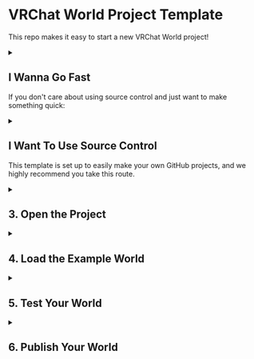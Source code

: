 # VRChat World Project Template

This repo makes it easy to start a new VRChat World project!

<details>
<summary>

## I Wanna Go Fast
If you don't care about using source control and just want to make something quick:

</summary>

1. [Download this Zip](https://github.com/vrchat-community/template-world/archive/refs/heads/main.zip) and unpack it somewhere.
2. Go to "3. Open the Project" below.

</details>

<details>
<summary>

## I Want To Use Source Control
This template is set up to easily make your own GitHub projects, and we highly recommend you take this route.

</summary>

## 1. Make Your Own GitHub Project

Press [![Use This Template](https://user-images.githubusercontent.com/737888/185467681-e5fdb099-d99f-454b-8d9e-0760e5a6e588.png)](https://github.com/vrchat-community/template-world/generate)
to start a new GitHub project, and follow the directions there. This is an optional step but gets you started with using GitHub for source control so you'll always have a backup.

## 2. Clone or Download the Project

If you're not ready to use git yet, you can download a zip of your project by pressing the "Code" button and then "Download Zip".

If you're familiar with git, use your favorite client or the command line to clone your repository.

</details>

<details>
<summary>

## 3. Open the Project

</summary>

Use Unity 2019.4.31.f1 to open the project. Press "OK" on the dialog that offers to download the required VRChat packages.

![image](https://user-images.githubusercontent.com/737888/185468226-33492169-c1f5-4b27-b5c4-83febb5e6e66.png)

</details>

<details>
<summary>

## 4. Load the Example World

</summary>

Find the "VRChat SDK" item in the menu bar at the top of the Unity Editor window, press it to open, then choose "Samples > UdonExampleScene".

![samples-udonexample-scene](https://user-images.githubusercontent.com/737888/186485286-2758cec3-ec89-4598-a451-9fa12fa27616.png)


Once the scene opens, choose "File > Save As..." and give the scene a new name.

Then modify the scene however you'd like - you learn about all the examples in [the UdonExampleScene](https://docs.vrchat.com/docs/udon-example-scene) or learn about [Getting Started with Udon](https://docs.vrchat.com/docs/getting-started-with-udon).

</details>

<details>
<summary>

## 5. Test Your World

</summary>

When you're ready to try out your World, find and choose the menu item "VRChat SDK > Show Control Panel".
* Sign into your VRChat Account in the "Authentication" tab.
* Switch to the "Builder" tab and choose "Build & Test".
* After a quick build process, VRChat should open up in your test world!
* If you have any issues making a test world, check out [our docs on Using Build & Test](https://docs.vrchat.com/docs/using-build-test).

</details>

<details>
<summary>

## 6. Publish Your World

</summary>

When you're ready to publish your World so you can use it regularly:
* Return to the VRChat SDK Control Panel in your Unity Project
* Switch to the "Builder" tab and press "Build and Publish for Windows".
* This will build your World and add some publishing options to your Game window.
* Fill out the fields "World Name", "Description" and "Sharing", and check the terms box "the above information is accurate...".
* Press "Upload".

Return to VRChat - open the "Worlds" menu, then scroll down to the section named "Mine". Choose your world from the list and press "Go" to check it out!

</details>
